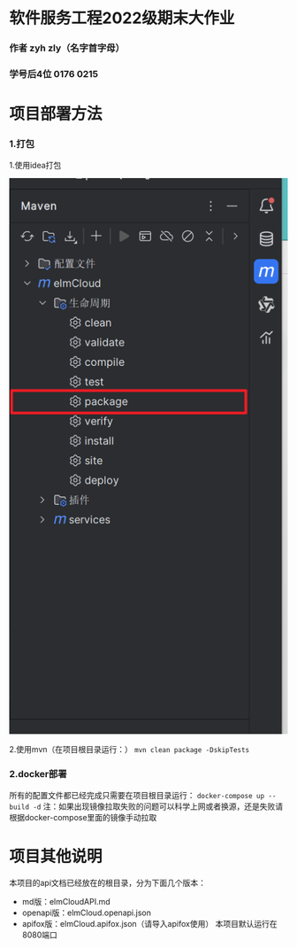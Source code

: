 # 软件服务工程2022级期末大作业

### 作者 zyh zly（名字首字母）
### 学号后4位 0176 0215
# 项目部署方法
### 1.打包
1.使用idea打包

![img.png](img%2Fimg.png)

2.使用mvn（在项目根目录运行：）
``
mvn clean package -DskipTests
``
### 2.docker部署
所有的配置文件都已经完成只需要在项目根目录运行：
``
docker-compose up --build -d
``
注：如果出现镜像拉取失败的问题可以科学上网或者换源，还是失败请根据docker-compose里面的镜像手动拉取
# 项目其他说明
本项目的api文档已经放在的根目录，分为下面几个版本：
- md版：elmCloudAPI.md
- openapi版：elmCloud.openapi.json
- apifox版：elmCloud.apifox.json（请导入apifox使用）
本项目默认运行在8080端口